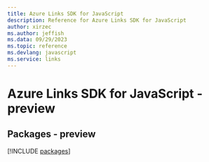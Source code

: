 ```yaml
---
title: Azure Links SDK for JavaScript
description: Reference for Azure Links SDK for JavaScript
author: xirzec
ms.author: jeffish
ms.data: 09/29/2023
ms.topic: reference
ms.devlang: javascript
ms.service: links
---
```

# Azure Links SDK for JavaScript - preview
## Packages - preview
[!INCLUDE [packages](links-index.md)]